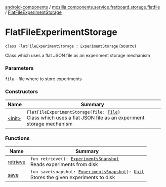 [android-components](../../index.md) / [mozilla.components.service.fretboard.storage.flatfile](../index.md) / [FlatFileExperimentStorage](./index.md)

# FlatFileExperimentStorage

`class FlatFileExperimentStorage : `[`ExperimentStorage`](../../mozilla.components.service.fretboard/-experiment-storage/index.md) [(source)](https://github.com/mozilla-mobile/android-components/blob/master/components/service/fretboard/src/main/java/mozilla/components/service/fretboard/storage/flatfile/FlatFileExperimentStorage.kt#L20)

Class which uses a flat JSON file as an experiment storage mechanism

### Parameters

`file` - file where to store experiments

### Constructors

| Name | Summary |
|---|---|
| [&lt;init&gt;](-init-.md) | `FlatFileExperimentStorage(file: `[`File`](https://developer.android.com/reference/java/io/File.html)`)`<br>Class which uses a flat JSON file as an experiment storage mechanism |

### Functions

| Name | Summary |
|---|---|
| [retrieve](retrieve.md) | `fun retrieve(): `[`ExperimentsSnapshot`](../../mozilla.components.service.fretboard/-experiments-snapshot/index.md)<br>Reads experiments from disk |
| [save](save.md) | `fun save(snapshot: `[`ExperimentsSnapshot`](../../mozilla.components.service.fretboard/-experiments-snapshot/index.md)`): `[`Unit`](https://kotlinlang.org/api/latest/jvm/stdlib/kotlin/-unit/index.html)<br>Stores the given experiments to disk |
